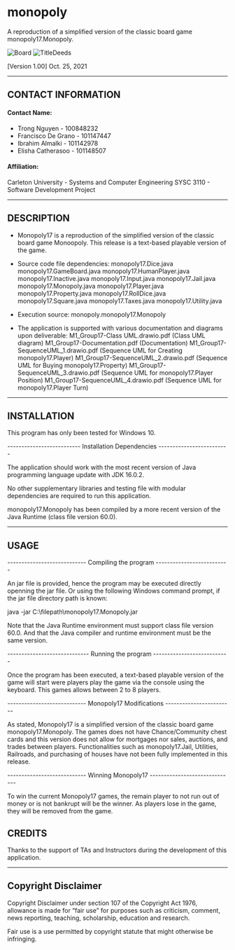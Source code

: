 # monopoly
A reproduction of a simplified version of the classic board game monopoly17.Monopoly.


![Board](https://user-images.githubusercontent.com/55768917/138033882-eb6323ed-ee3b-46a7-926f-5bbc4fec40ac.jpg)
![TitleDeeds](https://user-images.githubusercontent.com/55768917/138033890-277cdef8-7b8f-49a2-bb09-c44c7a9459c4.jpg)

[Version 1.00]
Oct. 25, 2021

------------------------------------------------------------------------------
## CONTACT INFORMATION


#### Contact Name:
<ul>
<li>Trong Nguyen - 100848232
<li>Francisco De Grano - 101147447
<li>Ibrahim Almalki - 101142978
<li>Elisha Catherasoo - 101148507
</ul>

#### Affiliation: 
Carleton University - Systems and Computer Engineering
SYSC 3110 - Software Development Project

------------------------------------------------------------------------------
## DESCRIPTION

- Monopoly17 is a reproduction of the simplified version of the classic board
game Monoopoly. This release is a text-based playable version of the game.

- Source code file dependencies:
	monopoly17.Dice.java
	monopoly17.GameBoard.java
	monopoly17.HumanPlayer.java
	monopoly17.Inactive.java
	monopoly17.Input.java
	monopoly17.Jail.java
	monopoly17.Monopoly.java
	monopoly17.Player.java
	monopoly17.Property.java
	monopoly17.RollDice.java
	monopoly17.Square.java
	monopoly17.Taxes.java
	monopoly17.Utility.java

- Execution source:
	monopoly.monopoly17.Monopoly

- The application is supported with various documentation and diagrams upon
deliverable:
M1_Group17-Class UML.drawio.pdf		(Class UML diagram)
M1_Group17-Documentation.pdf		(Documentation)
M1_Group17-SequenceUML_1.drawio.pdf	(Sequence UML for Creating monopoly17.Player)
M1_Group17-SequenceUML_2.drawio.pdf	(Sequence UML for Buying monopoly17.Property)
M1_Group17-SequenceUML_3.drawio.pdf	(Sequence UML for monopoly17.Player Position)
M1_Group17-SequenceUML_4.drawio.pdf	(Sequence UML for monopoly17.Player Turn)

------------------------------------------------------------------------------
## INSTALLATION

This program has only been tested for Windows 10.

-------------------------- Installation Dependencies -------------------------

The application should work with the most recent version of Java programming 
language update with JDK 16.0.2. 

No other supplementary libraries and testing file with modular dependencies
are required to run this application.

monopoly17.Monopoly has been compiled by a more recent version of the Java Runtime 
(class file version 60.0).

------------------------------------------------------------------------------
## USAGE

---------------------------- Compiling the program  --------------------------

An jar file is provided, hence the program may be executed directly openning
the jar file. Or using the following Windows command prompt, if the jar file 
directory path is known:

java -jar C:\filepath\monopoly17.Monopoly.jar

Note that the Java Runtime environment must support class file version 60.0.
And that the Java compiler and runtime environment must be the same version.

----------------------------- Running the program  ---------------------------

Once the program has been executed, a text-based playable version of the game
will start were players play the game via the console using the keyboard. This
games allows between 2 to 8 players.

---------------------------- Monopoly17 Modifications ------------------------

As stated, Monopoly17 is a simplified version of the classic board game 
monopoly17.Monopoly. The games does not have Chance/Community chest cards and this version
does not allow for mortgages nor sales, auctions, and trades between players.
Functionalities such as monopoly17.Jail, Utilities, Railroads, and purchasing of houses
have not been fully implemented in this release.

---------------------------- Winning Monopoly17 ------------------------------

To win the current Monopoly17 games, the remain player to not run out of
money or is not bankrupt will be the winner. As players lose in the game, they
will be removed from the game.

## CREDITS

Thanks to the support of TAs and Instructors during the development of this
application.

------------------------------------------------------------------------------
## Copyright Disclaimer

Copyright Disclaimer under section 107 of the Copyright Act 1976, allowance is 
made for “fair use” for purposes such as criticism, comment, news reporting, 
teaching, scholarship, education and research.

Fair use is a use permitted by copyright statute that might otherwise be 
infringing.

